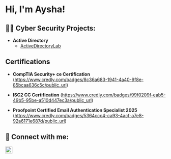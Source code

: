 <h1>Hi, I'm Aysha! <br/ 
  - <b> 



<h2>👨‍💻 Cyber Security Projects:</h2>

- <b>Active Directory</b>
  - [ActiveDirectoryLab](https://github.com/joshmadakor1/Package-Delivery-Pathfinding-Algorithm)

<h2>  Certifications </h2>

- <b>CompTIA Security+ ce Certification</b>
  (https://www.credly.com/badges/8c36a683-1941-4a40-9f8e-85bcaa636c5c/public_url)

- <b>ISC2 CC Certification</b>
  (https://www.credly.com/badges/99f0209f-eab5-49b5-95be-a510d447ec3a/public_url)
- <b>Proofpoint Certified Email Authentication Specialist 2025</b>
  (https://www.credly.com/badges/5364ccc4-ca93-4acf-a7e8-92a6171e687d/public_url) 

<h2> 🤳 Connect with me:</h2>


[<img align="left" alt="JoshMadakor | LinkedIn" width="22px" src="https://cdn.jsdelivr.net/npm/simple-icons@v3/icons/linkedin.svg" />][linkedin]



[linkedin]: https://www.linkedin.com/in/aysha-k-a7110338/

<!--
**joshmadakor1/joshmadakor1** is a ✨ _special_ ✨ repository because its `README.md` (this file) appears on your GitHub profile.

Here are some ideas to get you started:

- 🔭 I’m currently working on ...
- 🌱 I’m currently learning ...
- 👯 I’m looking to collaborate on ...
- 🤔 I’m looking for help with ...
- 💬 Ask me about ...
- 📫 How to reach me: ...
- 😄 Pronouns: ...
- ⚡ Fun fact: ...
-->
